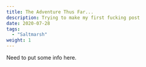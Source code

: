 ```yaml
---
title: The Adventure Thus Far...
description: Trying to make my first fucking post
date: 2020-07-28
tags:
  - "Saltmarsh"
weight: 1
---
```


Need to put some info here.